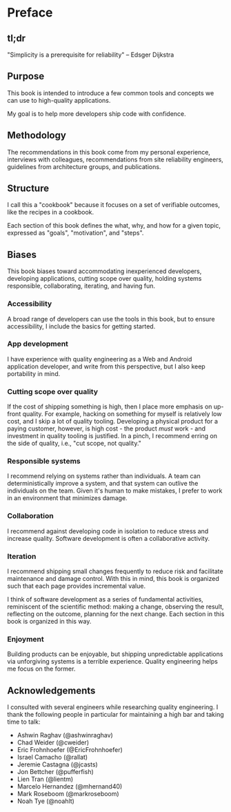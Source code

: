 # Preface

## tl;dr

"Simplicity is a prerequisite for reliability" – Edsger Dijkstra

## Purpose

This book is intended to introduce a few common tools and concepts we can use to high-quality applications.

My goal is to help more developers ship code with confidence.

## Methodology

The recommendations in this book come from my personal experience, interviews with colleagues, recommendations from site reliability engineers, guidelines from architecture groups, and publications.

## Structure

I call this a "cookbook" because it focuses on a set of verifiable outcomes, like the recipes in a cookbook.

Each section of this book defines the what, why, and how for a given topic, expressed as "goals", "motivation", and "steps".

## Biases

This book biases toward accommodating inexperienced developers, developing applications, cutting scope over quality, holding systems responsible, collaborating, iterating, and having fun.

### Accessibility

A broad range of developers can use the tools in this book, but to ensure accessibility, I include the basics for getting started.

### App development

I have experience with quality engineering as a Web and Android application developer, and write from this perspective, but I also keep portability in mind.

### Cutting scope over quality

If the cost of shipping something is high, then I place more emphasis on up-front quality. For example, hacking on something for myself is relatively low cost, and I skip a lot of quality tooling. Developing a physical product for a paying customer, however, is high cost - the product _must_ work - and investment in quality tooling is justified. In a pinch, I recommend erring on the side of quality, i.e., "cut scope, not quality."

### Responsible systems

I recommend relying on systems rather than individuals. A team can deterministically improve a system, and that system can outlive the individuals on the team. Given it's human to make mistakes, I prefer to work in an environment that minimizes damage.

### Collaboration

I recommend against developing code in isolation to reduce stress and increase quality. Software development is often a collaborative activity.

### Iteration

I recommend shipping small changes frequently to reduce risk and facilitate maintenance and damage control. With this in mind, this book is organized such that each page provides incremental value.

I think of software development as a series of fundamental activities, reminiscent of the scientific method: making a change, observing the result, reflecting on the outcome, planning for the next change. Each section in this book is organized in this way.

### Enjoyment

Building products can be enjoyable, but shipping unpredictable applications via unforgiving systems is a terrible experience. Quality engineering helps me focus on the former.

## Acknowledgements

I consulted with several engineers while researching quality engineering. I thank the following people in particular for maintaining a high bar and taking time to talk:

* Ashwin Raghav (@ashwinraghav)
* Chad Weider (@cweider)
* Eric Frohnhoefer (@EricFrohnhoefer)
* Israel Camacho (@rallat)
* Jeremie Castagna (@jcasts)
* Jon Bettcher (@pufferfish)
* Lien Tran (@lientm)
* Marcelo Hernandez (@mhernand40)
* Mark Roseboom (@markroseboom)
* Noah Tye (@noahlt)
